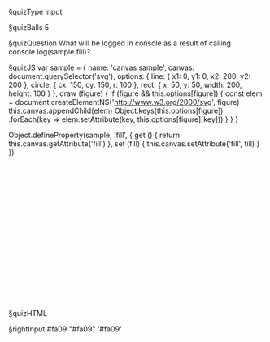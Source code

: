 §quizType
input

§quizBalls
5


§quizQuestion
What will be logged in console as a result of calling console.log(sample.fill)?

§quizJS
var sample = {
  name: 'canvas sample',
  canvas: document.querySelector('svg'),
  options: {
    line: { x1: 0, y1: 0, x2: 200, y2: 200 },
    circle: { cx: 150, cy: 150, r: 100 },
    rect: { x: 50, y: 50, width: 200, height: 100 }
  },
  draw (figure) {
    if (figure && this.options[figure]) {
      const elem = document.createElementNS('http://www.w3.org/2000/svg', figure)
      this.canvas.appendChild(elem)
      Object.keys(this.options[figure])
        .forEach(key => elem.setAttribute(key, this.options[figure][key]))
    }
  }
}

Object.defineProperty(sample, 'fill', {
  get () { return this.canvas.getAttribute('fill') },
  set (fill) { this.canvas.setAttribute('fill', fill) }
})

§quizHTML
<svg width="300" height="300" stroke-width="2" stroke="#09b" fill="#fa09"></svg>

§rightInput
#fa09
"#fa09"
'#fa09'
